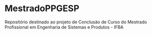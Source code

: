 # MestradoPPGESP

Repositório destinado ao projeto de Conclusão de Curso do Mestrado Profissional em Engenharia de Sistemas e Produtos - IFBA
